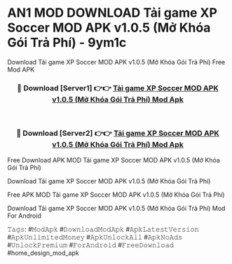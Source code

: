 # AN1 MOD DOWNLOAD Tải game XP Soccer MOD APK v1.0.5 (Mở Khóa Gói Trả Phí) - 9ym1c
Download Tải game XP Soccer MOD APK v1.0.5 (Mở Khóa Gói Trả Phí) Free Mod APK

<div align="center">
<h3>🔴 Download [Server1] 👉👉 <a href="https://apk-comot.site?title=Tải_game_XP_Soccer_MOD_APK_v1.0.5_(Mở_Khóa_Gói_Trả_Phí)">Tải game XP Soccer MOD APK v1.0.5 (Mở Khóa Gói Trả Phí) Mod Apk</a></h3><br>

<h3>🔴 Download [Server2] 👉👉 <a href="https://apk-comot.site?title=Tải_game_XP_Soccer_MOD_APK_v1.0.5_(Mở_Khóa_Gói_Trả_Phí)">Tải game XP Soccer MOD APK v1.0.5 (Mở Khóa Gói Trả Phí) Mod Apk</a></h3>
</div>


Free Download APK MOD Tải game XP Soccer MOD APK v1.0.5 (Mở Khóa Gói Trả Phí)

Download Tải game XP Soccer MOD APK v1.0.5 (Mở Khóa Gói Trả Phí) 

Free APK MOD Tải game XP Soccer MOD APK v1.0.5 (Mở Khóa Gói Trả Phí) 

Download Tải game XP Soccer MOD APK v1.0.5 (Mở Khóa Gói Trả Phí) Mod For Android

𝚃𝚊𝚐𝚜: #𝙼𝚘𝚍𝙰𝚙𝚔 #𝙳𝚘𝚠𝚗𝚕𝚘𝚊𝚍𝙼𝚘𝚍𝙰𝚙𝚔 #𝙰𝚙𝚔𝙻𝚊𝚝𝚎𝚜𝚝𝚅𝚎𝚛𝚜𝚒𝚘𝚗 #𝙰𝚙𝚔𝚄𝚗𝚕𝚒𝚖𝚒𝚝𝚎𝚍𝙼𝚘𝚗𝚎𝚢 #𝙰𝚙𝚔𝚄𝚗𝚕𝚘𝚌𝚔𝙰𝚕𝚕 #𝙰𝚙𝚔𝙽𝚘𝙰𝚍𝚜 #𝚄𝚗𝚕𝚘𝚌𝚔𝙿𝚛𝚎𝚖𝚒𝚞𝚖 #𝙵𝚘𝚛𝙰𝚗𝚍𝚛𝚘𝚒𝚍 #𝙵𝚛𝚎𝚎𝙳𝚘𝚠𝚗𝚕𝚘𝚊𝚍 #home_design_mod_apk